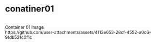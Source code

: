 # conatiner01
<br>
Container 01 Image <br>
https://github.com/user-attachments/assets/4113e653-28cf-4552-a0c6-9fdb521c0f1c
